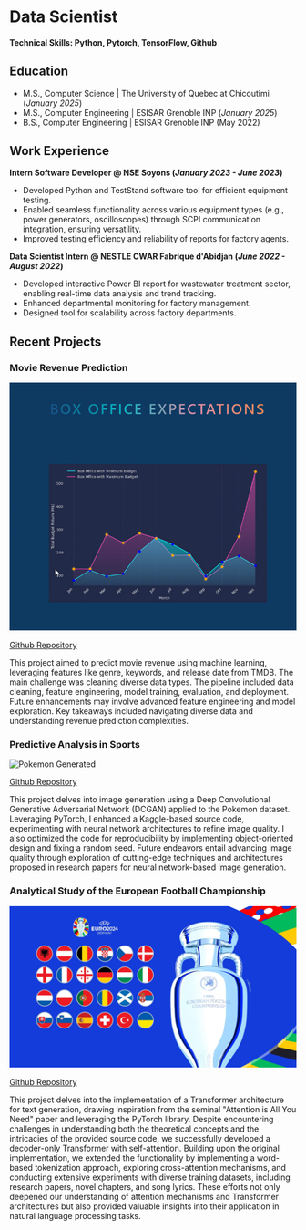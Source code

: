 # Data Scientist

#### Technical Skills: Python, Pytorch, TensorFlow, Github

## Education
- M.S., Computer Science	| The University of Quebec at Chicoutimi (_January 2025_)
- M.S., Computer Engineering	| ESISAR Grenoble INP (_January 2025_)	 			        		        		
- B.S., Computer Engineering | ESISAR Grenoble INP (May 2022)

## Work Experience
**Intern Software Developer @ NSE Soyons (_January 2023 - June 2023_)**
- Developed Python and TestStand software tool for efficient equipment testing.
- Enabled seamless functionality across various equipment types (e.g., power generators, oscilloscopes)
through SCPI communication integration, ensuring versatility.
- Improved testing efficiency and reliability of reports for factory agents.

**Data Scientist Intern @ NESTLE CWAR Fabrique d'Abidjan (_June 2022 - August 2022_)**
- Developed interactive Power BI report for wastewater treatment sector, enabling real-time data analysis
and trend tracking.
- Enhanced departmental monitoring for factory management.
- Designed tool for scalability across factory departments.
  
## Recent Projects

### Movie Revenue Prediction
![Box Office Prediction](/assets/img/box.png)

[Github Repository](https://github.com/PaulEm6/Movie-Revenue-Estimation)

This project aimed to predict movie revenue using machine learning, leveraging features like genre, keywords, and release date from TMDB. The main challenge was cleaning diverse data types. The pipeline included data cleaning, feature engineering, model training, evaluation, and deployment. Future enhancements may involve advanced feature engineering and model exploration. Key takeaways included navigating diverse data and understanding revenue prediction complexities.

### Predictive Analysis in Sports
![Pokemon Generated](/assets/img/sports_ml.png)

[Github Repository](https://github.com/IIanonymeII/8INF974_Atelier_pratique_AI_2)

This project delves into image generation using a Deep Convolutional Generative Adversarial Network (DCGAN) applied to the Pokemon dataset. Leveraging PyTorch, I enhanced a Kaggle-based source code, experimenting with neural network architectures to refine image quality. I also optimized the code for reproducibility by implementing object-oriented design and fixing a random seed. Future endeavors entail advancing image quality through exploration of cutting-edge techniques and architectures proposed in research papers for neural network-based image generation.

### Analytical Study of the European Football Championship

![Transformer Architecture from research paper](assets/img/Euro_Team.jpeg)

[Github Repository](https://github.com/PaulEm6/Attention-is-all-you-need)

This project delves into the implementation of a Transformer architecture for text generation, drawing inspiration from the seminal "Attention is All You Need" paper and leveraging the PyTorch library. Despite encountering challenges in understanding both the theoretical concepts and the intricacies of the provided source code, we successfully developed a decoder-only Transformer with self-attention. Building upon the original implementation, we extended the functionality by implementing a word-based tokenization approach, exploring cross-attention mechanisms, and conducting extensive experiments with diverse training datasets, including research papers, novel chapters, and song lyrics. These efforts not only deepened our understanding of attention mechanisms and Transformer architectures but also provided valuable insights into their application in natural language processing tasks.

